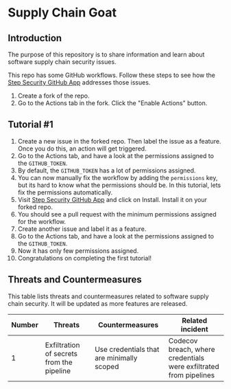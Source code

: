 # Supply Chain Goat

## Introduction

The purpose of this repository is to share information and learn about software supply chain security issues. 

This repo has some GitHub workflows. Follow these steps to see how the [Step Security GitHub App](https://github.com/apps/step-security) addresses those issues. 

1. Create a fork of the repo.
2. Go to the Actions tab in the fork. Click the "Enable Actions" button. 

## Tutorial #1

1. Create a new issue in the forked repo. Then label the issue as a feature. Once you do this, an action will get triggered. 
2. Go to the Actions tab, and have a look at the permissions assigned to the `GITHUB_TOKEN`. 
3. By default, the `GITHUB_TOKEN` has a lot of permissions assigned. 
4. You can now manually fix the workflow by adding the `permissions` key, but its hard to know what the permissions should be. In this tutorial, lets fix the permissions automatically. 
5. Visit [Step Security GitHub App](https://github.com/apps/step-security) and click on Install. Install it on your forked repo.
6. You should see a pull request with the minimum permissions assigned for the workflow. 
7. Create another issue and label it as a feature. 
8. Go to the Actions tab, and have a look at the permissions assigned to the `GITHUB_TOKEN`. 
9. Now it has only few permissions assigned. 
10. Congratulations on completing the first tutorial!

## Threats and Countermeasures

This table lists threats and countermeasures related to software supply chain security. It will be updated as more features are released. 

Number | Threats  | Countermeasures  | Related incident
-------|--------- |------------------|----------------
1      |Exfiltration of secrets from the pipeline | Use credentials that are minimally scoped | Codecov breach, where credentials were exfiltrated from pipelines
